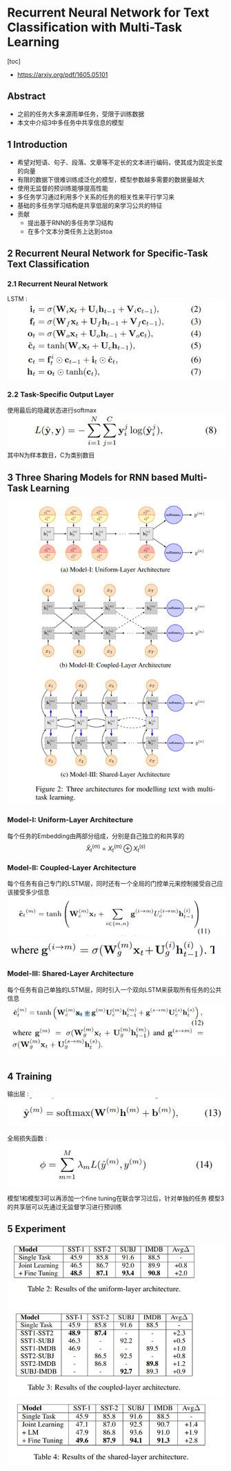# Recurrent Neural Network for Text Classification with Multi-Task Learning

[toc]

- https://arxiv.org/pdf/1605.05101

## Abstract
- 之前的任务大多来源雨单任务，受限于训练数据
- 本文中介绍3中多任务中共享信息的模型

## 1 Introduction
- 希望对短语、句子、段落、文章等不定长的文本进行编码，使其成为固定长度的向量
- 有限的数据下很难训练成泛化的模型，模型参数越多需要的数据量越大
- 使用无监督的预训练能够提高性能
- 多任务学习通过利用多个关系的任务的相关性来平行学习来
- 基础的多任务学习结构是共享低层的来学习公共的特征
- 贡献
  - 提出基于RNN的多任务学习结构
  - 在多个文本分类任务上达到stoa

## 2 Recurrent Neural Network for Specific-Task Text Classification
### 2.1 Recurrent Neural Network
LSTM
: ![](../../images/d0001/01001360223205133602.png)

### 2.2 Task-Specific Output Layer
使用最后的隐藏状态进行softmax
![](../../images/d0001/01001010223205160102.png)
其中N为样本数目，C为类别数目

## 3 Three Sharing Models for RNN based Multi-Task Learning
![](../../images/d0001/01001340223205193402.png)

### Model-I: Uniform-Layer Architecture
每个任务的Embedding由两部分组成，分别是自己独立的和共享的
$$\hat X_t^{(m)} = X_t^{(m)}⊕X_t^{(s)}$$

### Model-II: Coupled-Layer Architecture
每个任务有自己专门的LSTM层，同时还有一个全局的门控单元来控制接受自己应该接受多少信息
![](../../images/d0001/01101440200206584402.png)
![](../../images/d0001/01101300200206593002.png)

### Model-III: Shared-Layer Architecture
每个任务有自己单独的LSTM层，同时引入一个双向LSTM来获取所有任务的公共信息
![](../../images/d0001/01101540201206025402.png)

## 4 Training
输出层
: ![](../../images/d0001/01101480201206034802.png)

全局损失函数
: ![](../../images/d0001/01101270201206042702.png)

[](../../images/d0001/01101080201206070802.png)

模型1和模型3可以再添加一个fine tuning在联合学习过后，针对单独的任务
模型3的共享层可以先通过无监督学习进行预训练

## 5 Experiment
![](../../images/d0001/01101200201206112002.png)
![](../../images/d0001/01101590201206125902.png)